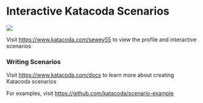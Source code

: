 # Interactive Katacoda Scenarios

[![](http://shields.katacoda.com/katacoda/sewey55/count.svg)](https://www.katacoda.com/sewey55 "Get your profile on Katacoda.com")

Visit https://www.katacoda.com/sewey55 to view the profile and interactive scenarios

### Writing Scenarios
Visit https://www.katacoda.com/docs to learn more about creating Katacoda scenarios

For examples, visit https://github.com/katacoda/scenario-example

